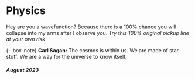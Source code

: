 # Physics
Hey are you a wavefunction? Because there is a 100% chance you will collapse into my arms after I observe you. _Try this 100% original pickup line at your own risk_

{: .box-note}
**Carl Sagan:** The cosmos is within us. We are made of star-stuff. We are a way for the universe to know itself.

##### August 2023

